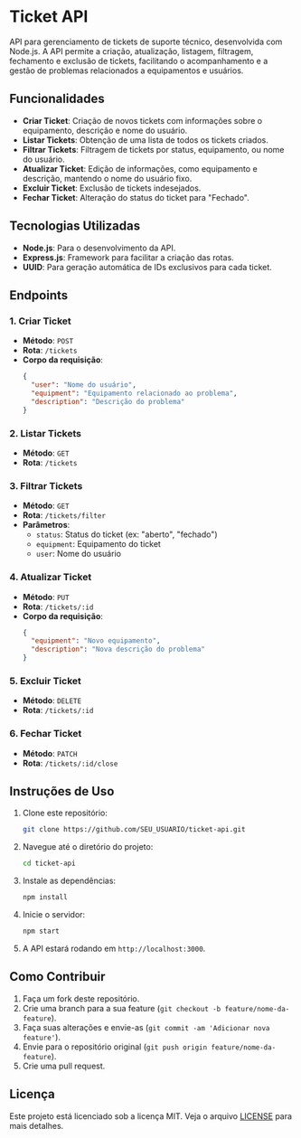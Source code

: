 # Ticket API

API para gerenciamento de tickets de suporte técnico, desenvolvida com Node.js. A API permite a criação, atualização, listagem, filtragem, fechamento e exclusão de tickets, facilitando o acompanhamento e a gestão de problemas relacionados a equipamentos e usuários.

## Funcionalidades

- **Criar Ticket**: Criação de novos tickets com informações sobre o equipamento, descrição e nome do usuário.
- **Listar Tickets**: Obtenção de uma lista de todos os tickets criados.
- **Filtrar Tickets**: Filtragem de tickets por status, equipamento, ou nome do usuário.
- **Atualizar Ticket**: Edição de informações, como equipamento e descrição, mantendo o nome do usuário fixo.
- **Excluir Ticket**: Exclusão de tickets indesejados.
- **Fechar Ticket**: Alteração do status do ticket para "Fechado".

## Tecnologias Utilizadas

- **Node.js**: Para o desenvolvimento da API.
- **Express.js**: Framework para facilitar a criação das rotas.
- **UUID**: Para geração automática de IDs exclusivos para cada ticket.

## Endpoints

### 1. **Criar Ticket**
- **Método**: `POST`
- **Rota**: `/tickets`
- **Corpo da requisição**:
  ```json
  {
    "user": "Nome do usuário",
    "equipment": "Equipamento relacionado ao problema",
    "description": "Descrição do problema"
  }
  ```

### 2. **Listar Tickets**
- **Método**: `GET`
- **Rota**: `/tickets`

### 3. **Filtrar Tickets**
- **Método**: `GET`
- **Rota**: `/tickets/filter`
- **Parâmetros**:
  - `status`: Status do ticket (ex: "aberto", "fechado")
  - `equipment`: Equipamento do ticket
  - `user`: Nome do usuário

### 4. **Atualizar Ticket**
- **Método**: `PUT`
- **Rota**: `/tickets/:id`
- **Corpo da requisição**:
  ```json
  {
    "equipment": "Novo equipamento",
    "description": "Nova descrição do problema"
  }
  ```

### 5. **Excluir Ticket**
- **Método**: `DELETE`
- **Rota**: `/tickets/:id`

### 6. **Fechar Ticket**
- **Método**: `PATCH`
- **Rota**: `/tickets/:id/close`

## Instruções de Uso

1. Clone este repositório:
   ```bash
   git clone https://github.com/SEU_USUARIO/ticket-api.git
   ```

2. Navegue até o diretório do projeto:
   ```bash
   cd ticket-api
   ```

3. Instale as dependências:
   ```bash
   npm install
   ```

4. Inicie o servidor:
   ```bash
   npm start
   ```

5. A API estará rodando em `http://localhost:3000`.

## Como Contribuir

1. Faça um fork deste repositório.
2. Crie uma branch para a sua feature (`git checkout -b feature/nome-da-feature`).
3. Faça suas alterações e envie-as (`git commit -am 'Adicionar nova feature'`).
4. Envie para o repositório original (`git push origin feature/nome-da-feature`).
5. Crie uma pull request.

## Licença

Este projeto está licenciado sob a licença MIT. Veja o arquivo [LICENSE](LICENSE) para mais detalhes.
